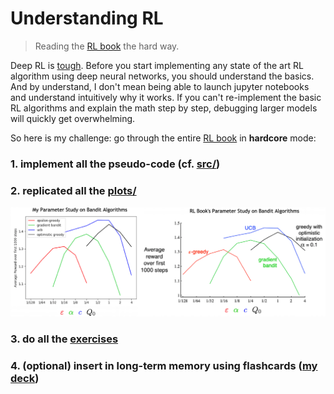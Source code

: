 # Understanding RL

>Reading the [RL book](http://incompleteideas.net/book/RLbook2018trimmed.pdf) the hard way.

Deep RL is [tough](http://amid.fish/reproducing-deep-rl). Before you start implementing any state of the art RL algorithm using deep neural networks, you should understand the basics. And by understand, I don't mean being able to launch jupyter notebooks and understand intuitively why it works. If you can't re-implement the basic RL algorithms and explain the math step by step, debugging larger models will quickly get overwhelming.

So here is my challenge: go through the entire [RL book](http://incompleteideas.net/book/RLbook2018trimmed.pdf) in **hardcore** mode:

### 1. implement all the pseudo-code (cf. [src/](https://github.com/mtrazzi/understanding-the-RL-book/tree/master/src))

### 2. replicated all the [plots/](https://github.com/mtrazzi/understanding-the-RL-book/tree/master/plots)

<p align="center">
  <img src="/plots/fig2.6.png" alt="fig2.6">
</p>

### 3. do all the [exercises](https://github.com/mtrazzi/understanding-the-RL-book/tree/master/exercises.txt)

### 4. (optional) insert in long-term memory using flashcards ([my deck](https://drive.google.com/open?id=1K2B8FsxHShDDER9EXIHDrirBbXf7M2K4))
